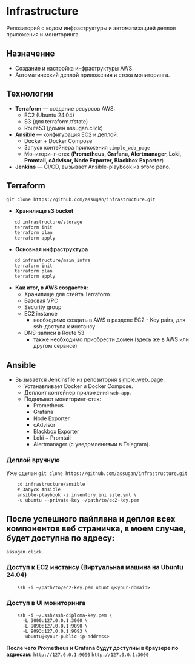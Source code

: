 # Infrastructure

Репозиторий с кодом инфраструктуры и автоматизацией деплоя приложения и мониторинга.

##  Назначение
- Создание и настройка инфраструктуры AWS.
- Автоматический деплой приложения и стека мониторинга.

##  Технологии
- **Terraform** — создание ресурсов AWS:
  - EC2 (Ubuntu 24.04)
  - S3 (для terraform.tfstate)
  - Route53 (домен assugan.click)
- **Ansible** — конфигурация EC2 и деплой:
  - Docker + Docker Compose
  - Запуск контейнера приложения `simple_web_page`
  - Мониторинг-стек (**Prometheus, Grafana, Alertmanager, Loki, Promtail, cAdvisor, Node Exporter, Blackbox Exporter**)
- **Jenkins** — CI/CD, вызывает Ansible-playbook из этого репо.

##  Terraform
`git clone https://github.com/assugan/infrastructure.git`
- **Хранилище s3 bucket**
```
   cd infrastructure/storage
   terraform init
   terraform plan
   terraform apply
```
- **Основная инфраструктура**
```
   cd infrastructure/main_infra
   terraform init
   terraform plan
   terraform apply
```
- **Как итог, в AWS создается:**
  - Хранилище для стейта Terraform
  - Базовая VPC
  - Security group
  - EC2 instance
    - необходимо создать в AWS в разделе EC2 - Key pairs, для ssh-доступа к инстансу
  - DNS-записи в Route 53
    - также необходимо приобрести домен (здесь же в AWS или другом сервисе)

## Ansible 
- Вызывается Jenkinsfile из репозитория [simple_web_page](https://github.com/assugan/simple_web_page).
   - Устанавливает Docker и Docker Compose.
   - Деплоит контейнер приложения `web-app`.
   - Поднимает мониторинг-стек:
     - Prometheus
     - Grafana
     - Node Exporter
     - cAdvisor
     - Blackbox Exporter
     - Loki + Promtail
     - Alertmanager (с уведомлениями в Telegram).

### Деплой вручную
Уже сделан `git clone https://github.com/assugan/infrastructure.git`
```
    cd infrastructure/ansible
    # Запуск Ansible
    ansible-playbook -i inventory.ini site.yml \
    -u ubuntu --private-key ~/path/to/ec2-key.pem
```
## После успешного пайплана и деплоя всех компонентов веб страничка, в моем случае, будет доступна по адресу:
`assugan.click` 

### Доступ к EC2 инстансу (Виртуальная машина на Ubuntu 24.04)
```
    ssh -i ~/path/to/ec2-key.pem ubuntu@<your-domain>
```
### Доступ в UI мониторинга
```
    ssh -i ~/.ssh/ssh-diploma-key.pem \
      -L 3000:127.0.0.1:3000 \
      -L 9090:127.0.0.1:9090 \
      -L 9093:127.0.0.1:9093 \
       ubuntu@<your-public-ip-address>
```
   **После чего Prometheus и Grafana будут доступны в браузере по адресам:**
    `http://127.0.0.1:9090`
    `http://127.0.0.1:3000`
